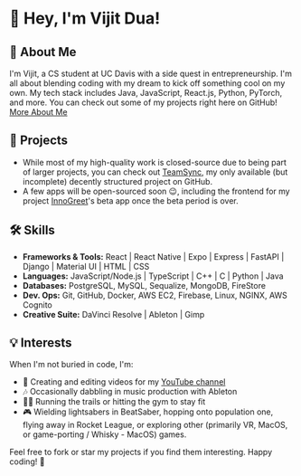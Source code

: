 # 👋 Hey, I'm Vijit Dua!

## 🚀 About Me

I'm Vijit, a CS student at UC Davis with a side quest in entrepreneurship. I'm all about blending coding with my dream to kick off something cool on my own. My tech stack includes Java, JavaScript, React.js, Python, PyTorch, and more. You can check out some of my projects right here on GitHub! [More About Me](https://vijitdua.notion.site/d83e8847d6224f1bb47a67a5118336ae)


## 📩 Projects

- While most of my high-quality work is closed-source due to being part of larger projects, you can check out [TeamSync](https://github.com/vijitdua/TeamSync/), my only available (but incomplete) decently structured project on GitHub.
- A few apps will be open-sourced soon 😉, including the frontend for my project [InnoGreet](https://innogreet.com/)'s beta app once the beta period is over.

## 🛠️ Skills

- **Frameworks & Tools:** React | React Native | Expo | Express | FastAPI | Django | Material UI | HTML | CSS
- **Languages:** JavaScript/Node.js | TypeScript | C++ | C | Python | Java
- **Databases:** PostgreSQL, MySQL, Sequalize, MongoDB, FireStore 
- **Dev. Ops:**  Git, GitHub, Docker, AWS EC2, Firebase, Linux, NGINX, AWS Cognito
- **Creative Suite:** DaVinci Resolve | Ableton | Gimp

## 💡 Interests

When I'm not buried in code, I'm:
- 🎥 Creating and editing videos for my [YouTube channel](https://youtube.com/@vijitdua)
- 🎶 Occasionally dabbling in music production with Ableton
- 🏃‍♂️ Running the trails or hitting the gym to stay fit
- 🎮 Wielding lightsabers in BeatSaber, hopping onto population one, flying away in Rocket League, or exploring other (primarily VR, MacOS, or game-porting / Whisky - MacOS) games.

Feel free to fork or star my projects if you find them interesting. Happy coding! 🌟
